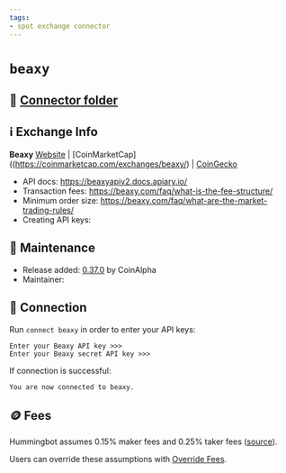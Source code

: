 ```yaml
---
tags:
- spot exchange connector
---
```


# `beaxy`

## 📁 [Connector folder](https://github.com/CoinAlpha/hummingbot/tree/master/hummingbot/connector/exchange/beaxy)

## ℹ️ Exchange Info

**Beaxy** 
[Website](https://beaxy.com/) | [CoinMarketCap]((https://coinmarketcap.com/exchanges/beaxy/) | [CoinGecko](https://www.coingecko.com/en/exchanges/beaxy)

* API docs: https://beaxyapiv2.docs.apiary.io/
* Transaction fees: https://beaxy.com/faq/what-is-the-fee-structure/
* Minimum order size: https://beaxy.com/faq/what-are-the-market-trading-rules/
* Creating API keys: 

## 👷 Maintenance

* Release added: [0.37.0](/release-notes/0.37.0) by CoinAlpha
* Maintainer: 

## 🔑 Connection

Run `connect beaxy` in order to enter your API keys:
 
```
Enter your Beaxy API key >>>
Enter your Beaxy secret API key >>>
```

If connection is successful:
```
You are now connected to beaxy.
```

## 🪙 Fees

Hummingbot assumes 0.15% maker fees and 0.25% taker fees ([source](https://github.com/CoinAlpha/hummingbot/blob/master/hummingbot/connector/exchange/beaxy/beaxy_utils.py#L11)).

Users can override these assumptions with [Override Fees](/global-configs/override-fees/).

